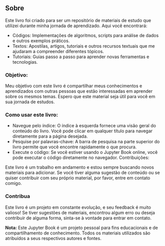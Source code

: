 ## Sobre

Este livro foi criado para ser um repositório de materiais de estudo que utilizei durante minha jornada de aprendizado. Aqui você encontrará:

- Códigos: Implementações de algoritmos, scripts para análise de dados e outros exemplos práticos.
- Textos: Apostilas, artigos, tutoriais e outros recursos textuais que me ajudaram a compreender diferentes tópicos.
- Tutoriais: Guias passo a passo para aprender novas ferramentas e tecnologias.

### Objetivo:
Meu objetivo com este livro é compartilhar meus conhecimentos e aprendizados com outras pessoas que estão interessadas em aprender sobre os mesmos temas. Espero que este material seja útil para você em sua jornada de estudos.

### Como usar este livro:
- Navegue pelo índice: O índice à esquerda fornece uma visão geral do conteúdo do livro. Você pode clicar em qualquer título para navegar diretamente para a página desejada.
- Pesquise por palavras-chave: A barra de pesquisa na parte superior do livro permite que você encontre rapidamente o que procura.
- Execute o código: Se você estiver usando o Jupyter Book online, você pode executar o código diretamente no navegador.
Contribuições:

Este livro é um trabalho em andamento e estou sempre buscando novos materiais para adicionar. Se você tiver alguma sugestão de conteúdo ou se quiser contribuir com seu próprio material, por favor, entre em contato comigo.

### Contribua
Este livro é um projeto em constante evolução, e seu feedback é muito valioso! Se tiver sugestões de materiais, encontrou algum erro ou deseja contribuir de alguma forma, sinta-se à vontade para entrar em contato.

**Nota:** Este Jupyter Book é um projeto pessoal para fins educacionais e de compartilhamento de conhecimento. Todos os materiais utilizados são atribuídos a seus respectivos autores e fontes.